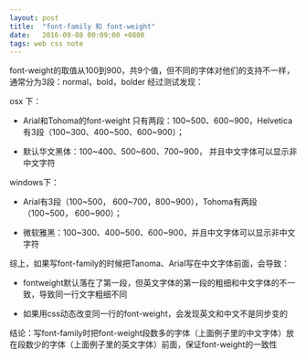 ```yaml
---
layout: post
title:  "font-family 和 font-weight"
date:   2016-09-08 00:09:00 +0800
tags: web css note
---
```

font-weight的取值从100到900，共9个值，但不同的字体对他们的支持不一样，通常分为3段：normal，bold，bolder
经过测试发现：

osx 下：

  - Arial和Tohoma的font-weight 只有两段：100~500、600~900，Helvetica有3段（100~300、400~500、600~900）；

  - 默认华文黑体：100~400、500~600、700~900， 并且中文字体可以显示非中文字符

windows下：
  - Arial有3段（100~500， 600~700，800~900），Tohoma有两段（100~500， 600~900）；

  * 微软雅黑：100~300、400~500、600~900，并且中文字体可以显示非中文字符

综上，如果写font-family的时候把Tanoma、Arial写在中文字体前面，会导致：

- fontweight默认落在了第一段，但英文字体的第一段的粗细和中文字体的不一致，导致同一行文字粗细不同

- 如果用css动态改变同一行的font-weight，会发现英文和中文不是同步变的

结论：写font-family时把font-weight段数多的字体（上面例子里的中文字体）放在段数少的字体（上面例子里的英文字体）前面，保证font-weight的一致性
